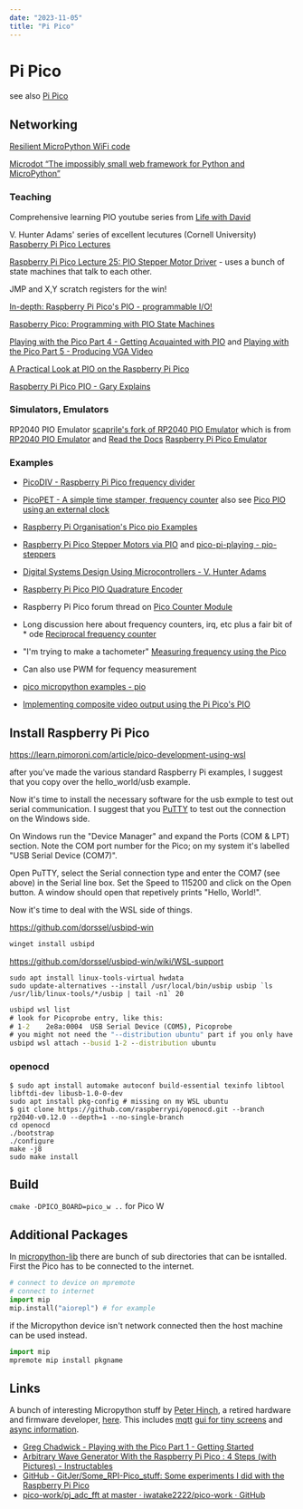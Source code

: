 ```yaml
---
date: "2023-11-05"
title: "Pi Pico"
---
```

<!-- markdownlint-disable MD025 -->
# Pi Pico
<!-- markdownlint-enable MD025 -->

see also [Pi Pico](Pi\2022-07-17-Pi-Pico.md)

## Networking

[Resilient MicroPython WiFi code](https://github.com/peterhinch/micropython-samples/blob/master/resilient/README.md)

[Microdot “The impossibly small web framework for Python and MicroPython”](https://microdot.readthedocs.io/en/latest/index.html)

### Teaching

Comprehensive learning PIO youtube series from [Life with David](https://www.youtube.com/playlist?list=PLiRALtgGsxmZs_LXGkh09Zr2NUmk_mtEI)

V. Hunter Adams' series of excellent lecutures (Cornell University) [Raspberry Pi Pico Lectures](https://www.youtube.com/watch?v=CAMTBzPd-WI&list=PLDqMkB5cbBA5oDg8VXM110GKc-CmvUqEZ&index=1)

[Raspberry Pi Pico Lecture 25: PIO Stepper Motor Driver](https://www.youtube.com/watch?v=IuZq3p86Ydg) - uses a bunch of state machines that talk to each other.

JMP and X,Y scratch registers for the win!

[In-depth: Raspberry Pi Pico's PIO - programmable I/O!](https://www.youtube.com/watch?v=yYnQYF_Xa8g)

[Raspberry Pico: Programming with PIO State Machines](https://admantium.com/blog/pico09_pio/)

[Playing with the Pico Part 4 - Getting Acquainted with PIO](https://gregchadwick.co.uk/blog/playing-with-the-pico-pt4/) and [Playing with the Pico Part 5 - Producing VGA Video](https://gregchadwick.co.uk/blog/playing-with-the-pico-pt5/)

[A Practical Look at PIO on the Raspberry Pi Pico](https://dev.to/blues/a-practical-look-at-pio-on-the-raspberry-pi-pico-50j8)

[Raspberry Pi Pico PIO - Gary Explains](https://www.youtube.com/watch?v=QlKtEA5XKc4)

### Simulators, Emulators

RP2040 PIO Emulator [scaprile's fork of RP2040 PIO Emulator](https://github.com/scaprile/rp2040pio) which is from [RP2040 PIO Emulator](https://github.com/soundpaint/rp2040pio) and [Read the Docs](https://rp2040pio-docs.readthedocs.io/en/latest/index.html)
[Raspberry Pi Pico Emulator](https://github.com/wokwi/rp2040js)

### Examples

* [PicoDIV - Raspberry Pi Pico frequency divider](https://github.com/dorsic/PicoDIV?tab=readme-ov-file)
* [PicoPET - A simple time stamper, frequency counter](https://github.com/dorsic/PicoPET) also see [Pico PIO using an external clock](https://forums.raspberrypi.com/viewtopic.php?t=370047)
* [Raspberry Pi Organisation's Pico pio Examples](https://github.com/raspberrypi/pico-examples/tree/master/pio)
* [Raspberry Pi Pico Stepper Motors via PIO](https://youtu.be/UJ4JjeCLuaI?si=g1VxxYUlE79RJhFP) and [pico-pi-playing - pio-steppers](https://github.com/tinkertechtrove/pico-pi-playing/tree/main/pio-steppers)
* [Digital Systems Design Using Microcontrollers - V. Hunter Adams](https://ece4760.github.io/)
* [Raspberry Pi Pico PIO Quadrature Encoder](https://github.com/jamon/pi-pico-pio-quadrature-encoder)

* Raspberry Pi Pico forum thread on [Pico Counter Module](https://forums.raspberrypi.com/viewtopic.php?t=307715)
* Long discussion here about frequency counters, irq, etc plus a fair bit of * ode [Reciprocal frequency counter](https://forums.raspberrypi.com/viewtopic.php?t=306250)
* "I'm trying to make a tachometer" [Measuring frequency using the Pico](https://forums.raspberrypi.com/viewtopic.php?t=347567) 
* Can also use PWM for fequency measurement [](https://abyz.me.uk/picod/py_picod.html#pwm_read_high_edges)

* [pico micropython examples - pio](https://github.com/raspberrypi/pico-micropython-examples/tree/master/pio)
* [Implementing composite video output using the Pi Pico's PIO](https://areed.me/posts/2021-07-14_implementing_composite_video_output_using_the_pi_picos_pio/)

## Install Raspberry Pi Pico

<!-- markdownlint-disable MD034 -->
https://learn.pimoroni.com/article/pico-development-using-wsl
<!-- markdownlint-enable MD034 -->

after you've made the various standard Raspberry Pi examples, I suggest that you copy over the hello_world/usb example.

Now it's time to install the necessary software for the usb exmple to test out serial communication. I suggest that you [PuTTY](https://www.chiark.greenend.org.uk/~sgtatham/putty/latest.html) to test out the connection on the Windows side.

On Windows run the "Device Manager" and expand the Ports (COM & LPT) section. Note the COM port number for the Pico; on my system it's labelled "USB Serial Device (COM7)".

Open PuTTY, select the Serial connection type and enter the COM7 (see above) in the Serial line box. Set the Speed to 115200 and click on the Open button. A window should open that repetively prints "Hello, World!".

Now it's time to deal with the WSL side of things.

<!-- markdownlint-disable MD034 -->
https://github.com/dorssel/usbipd-win
<!-- markdownlint-enable MD034 -->

```cmd
winget install usbipd
```

<!-- markdownlint-disable MD034 -->
https://github.com/dorssel/usbipd-win/wiki/WSL-support
<!-- markdownlint-enable MD034 -->

```ubuntu
sudo apt install linux-tools-virtual hwdata
sudo update-alternatives --install /usr/local/bin/usbip usbip `ls /usr/lib/linux-tools/*/usbip | tail -n1` 20
```

```cmd
usbipd wsl list
# look for Picoprobe entry, like this:
# 1-2    2e8a:0004  USB Serial Device (COM5), Picoprobe
# you might not need the "--distribution ubuntu" part if you only have one WSL distribution installed
usbipd wsl attach --busid 1-2 --distribution ubuntu
```

### openocd

```ubuntu
$ sudo apt install automake autoconf build-essential texinfo libtool libftdi-dev libusb-1.0-0-dev
sudo apt install pkg-config # missing on my WSL ubuntu
$ git clone https://github.com/raspberrypi/openocd.git --branch rp2040-v0.12.0 --depth=1 --no-single-branch
cd openocd
./bootstrap
./configure
make -j8
sudo make install
```

## Build

`cmake -DPICO_BOARD=pico_w ..` for Pico W

## Additional Packages

In [micropython-lib](https://github.com/micropython/micropython-lib) there are bunch of sub directories that can be isntalled. First the Pico has to be connected to the internet.

```python
# connect to device on mpremote
# connect to internet
import mip
mip.install("aiorepl") # for example
```

if the Micropython device isn't network connected then the host machine can be used instead.

```python
import mip
mpremote mip install pkgname
```

## Links

A bunch of interesting Micropython stuff by [Peter Hinch](https://github.com/peterhinch), a retired hardware and firmware developer, [here](https://github.com/peterhinch/micropython-samples). This includes [mqtt](https://github.com/peterhinch/micropython-mqtt) [gui for tiny screens](https://github.com/peterhinch/micropython-micro-gui) and [async information](https://github.com/peterhinch/micropython-async).

* [Greg Chadwick - Playing with the Pico Part 1 - Getting Started](https://gregchadwick.co.uk/blog/playing-with-the-pico-pt1/)
* [Arbitrary Wave Generator With the Raspberry Pi Pico : 4 Steps (with Pictures) - Instructables](https://www.instructables.com/Arbitrary-Wave-Generator-With-the-Raspberry-Pi-Pic/)
* [GitHub - GitJer/Some_RPI-Pico_stuff: Some experiments I did with the Raspberry Pi Pico](https://github.com/GitJer/Some_RPI-Pico_stuff)
* [pico-work/pj_adc_fft at master · iwatake2222/pico-work · GitHub](https://github.com/iwatake2222/pico-work/tree/master/pj_adc_fft)

<!-- markdownlint-disable MD034 -->
<!-- markdownlint-enable MD034 -->
